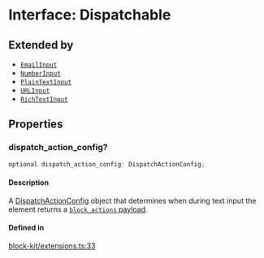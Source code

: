 # Interface: Dispatchable

## Extended by

- [`EmailInput`](EmailInput.md)
- [`NumberInput`](NumberInput.md)
- [`PlainTextInput`](PlainTextInput.md)
- [`URLInput`](URLInput.md)
- [`RichTextInput`](RichTextInput.md)

## Properties

### dispatch\_action\_config?

```ts
optional dispatch_action_config: DispatchActionConfig;
```

#### Description

A [DispatchActionConfig](DispatchActionConfig.md) object that determines when during text input the element returns a
[`block_actions` payload](https://api.slack.com/reference/interaction-payloads/block-actions).

#### Defined in

[block-kit/extensions.ts:33](https://github.com/slackapi/node-slack-sdk/blob/main/packages/types/src/block-kit/extensions.ts#L33)

